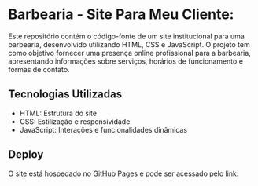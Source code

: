 # Barbearia - Site Para Meu Cliente:
Este repositório contém o código-fonte de um site institucional para uma barbearia, desenvolvido utilizando HTML, CSS e JavaScript.
O projeto tem como objetivo fornecer uma presença online profissional para a barbearia, apresentando informações sobre serviços, horários
de funcionamento e formas de contato.

## Tecnologias Utilizadas

- HTML: Estrutura do site
- CSS: Estilização e responsividade
- JavaScript: Interações e funcionalidades dinâmicas

## Deploy
O site está hospedado no GitHub Pages e pode ser acessado pelo link: 
